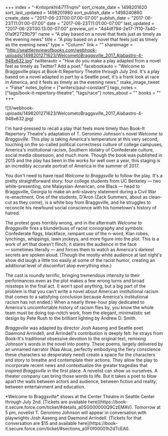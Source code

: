 +++
index = "-KnIlopnkhl4i71Tnqmi"
sort_create_date = 1498201620
sort_last_updated = 1498201980
sort_publish_date = 1498240860
create_date = "2017-06-23T00:07:00-07:00"
publish_date = "2017-06-23T11:01:00-07:00"
date = "2017-06-23T11:01:00-07:00"
last_updated = "2017-06-23T00:13:00-07:00"
preview_url = "4d4df794-2e17-7f10-7a40-01a9f2729b79"
name = "A play based on a novel that feels just as timely as the evening news"
title = "A play based on a novel that feels just as timely as the evening news"
type = "Column"
link = ""
shareimage = "http://seattlereviewofbooks.com/webhook-uploads/1498201271623/WelcometoBraggsville_2017_Alabastro-4-948x632.jpg"
twitterauto = "How do you make a play adapted from a novel feel as timely as Twitter? Add a poet."
facebookauto = "Welcome to Braggsville plays at Book-It Repertory Theatre through July 2nd. It's a play based on a novel adapted in part by a Seattle poet, it's a frank look at race in America, and it feels as timely as the evening news."
make_image_tweet = "False"
notes_byline = ["writers/paul-constant"]
tags_notes = ["tags/book-it-repertory-theatre", "tags/race"]
notes_about = ""
books = ""
+++
<p class="image">![](/webhook-uploads/1498201271623/WelcometoBraggsville_2017_Alabastro-4-948x632.jpg)</p>

I'm hard-pressed to recall a play that feels more timely than Book-It Repertory Theatre's adaptation of T. Geronimo Johnson's novel *Welcome to Braggsville*. This play is taking America's temperature at this very second, touching on the so-called political correctness culture of college campuses, America's institutional racism, Southern idolatry of Confederate culture, social media obsession, and much more. Though the book was published in 2015 and the play has been in the works for well over a year, this staging is an incredibly accurate portrait of America in the summer of 2017.

You don't need to have read *Welcome to Braggsville* to follow the play. It's a pretty straightforward story: four college students from UC Berkeley — two white-presenting, one Malaysian-American, one Black — head to Braggsville, Georgia to make an anti-slavery statement during a Civil War re-enactment. One of the students, D'Aron (Zack Summers, about as clean-cut as they come), is a white boy from Braggsville, and he struggles to reconcile his newfound social conscience with his hometown's history of hatred. 

The protest goes horribly wrong, and in the aftermath *Welcome to Braggsville* fires a blunderbuss of racist iconography and symbols: Confederate flags, blackface, rampant use of the n-word, Klan robes, lynchings, whippings, lawn jockeys, and more figure into the plot. This is a work of art that doesn't flinch; it stares the audience in the face — sometimes literally — and forces them to watch as America's darkest secrets are spoken aloud. (Though the mostly white audience at last night's show did laugh a little too easily at some of the racist humor, creating an additional level of discomfort atop everything else.)

The cast is roundly terrific, bringing tremendous intensity to their performances even as the plot makes a few wrong turns and broad missteps in the final act. (I won't spoil anything, but a big part of the problem is that you can't write a novel about American institutional racism that comes to a satisfying conclusion because America's institutional racism has not ended.) When a nearly three-hour play dedicated to America's uncomfortable history of racism flies by, you know the whole team must be doing top-notch work, from the elegant, minimalistic set design by Pete Rush to the brilliant lighting by Andrew D. Smith.

*Braggsville* was adapted by director Josh Aaseng and Seattle poet Daemond Arrindell, and Arrindell's contribution is deeply felt: he strays from Book-It's traditional obsessive devotion to the original text, remixing Johnson's words in the novel into poetry. These poems, largely delivered by an unnamed narrator (Naa Akua, perfectly embodying the fiery conscience these characters so desperately need) create a space for the characters and story to breathe and contemplate their actions. They allow the play to incorporate recent news and contextualize the greater tragedies that inspired *Braggsville* in the first place. A novelist can show us ourselves. A theater company can bring those words to life. But it takes a poet to blow apart the walls between actors and audience, between fiction and reality, between entertainment and education.

<p class="footer">*Welcome to Braggsville* shows at the Center Theatre in Seattle Center through July 2nd. [Tickets are available here](https://book-it.secure.force.com/ticket/#details_a0SG000000Q9CzEMAV). Tomorrow at 5 pm, novelist T. Geronimo Johnson will appear in conversation with playwrights Josh Aaseng and Daemond Arrindell. [Tickets for that conversation are $15 and available here](https://book-it.secure.force.com/ticket/#sections_a0F0f00001h2dTcEAI).</p>

